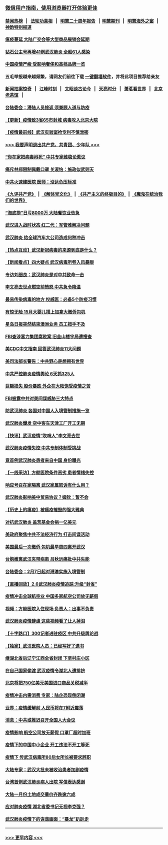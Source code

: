### [微信用户指南，使用浏览器打开体验更佳](https://github.com/gfw-breaker/banned-news1/blob/master/indexes/wechat-guide.md?t=0)
#### [禁闻热榜](热点新闻.md?t=0)  &nbsp;&nbsp;|&nbsp;&nbsp; [法轮功真相](https://github.com/gfw-breaker/truth/blob/master/README.md?t=0) &nbsp;&nbsp;|&nbsp;&nbsp; [明慧二十周年报告](https://github.com/gfw-breaker/mh-reports/blob/master/README.md?t=0) &nbsp;&nbsp;|&nbsp;&nbsp;[明慧期刊](https://github.com/gfw-breaker/mh-qikan) &nbsp;&nbsp;|&nbsp;&nbsp; [明慧海外之窗](https://github.com/gfw-breaker/mh-news/blob/master/README.md?t=0) &nbsp;&nbsp;|&nbsp;&nbsp; [神韵特别报道](https://github.com/gfw-breaker/mh-news/blob/master/shenyun.md?t=0)
#### [瘟疫蔓延 大陆广交会等大型商品展销会延期](../pages/nsc413/n11850521.md?t=02071202) 
#### [钻石公主号再增41例武汉肺炎 全船61人感染](../pages/nsc413/n11850401.md?t=02071202) 
#### [中国疫情严峻 受影响奢侈和高档品牌一览](../pages/nsc413/n11850319.md?t=02071202) 
#### 五毛举报越来越频繁，请网友们前往下载 [一键翻墙软件](https://github.com/gfw-breaker/ssr-accounts)，并将此项目推荐给亲友
#### [新闻拍案惊奇](https://github.com/gfw-breaker/banned-news1/blob/master/pages/link4.md) &nbsp;&nbsp;|&nbsp;&nbsp; [江峰时刻](https://github.com/gfw-breaker/banned-news1/blob/master/pages/link4.md) &nbsp;&nbsp;|&nbsp;&nbsp; [文昭谈古论今](https://github.com/gfw-breaker/banned-news1/blob/master/pages/link4.md) &nbsp;&nbsp;|&nbsp;&nbsp; [天亮时分](https://github.com/gfw-breaker/banned-news1/blob/master/pages/link4.md) &nbsp;&nbsp;|&nbsp;&nbsp; [萧茗看世界](https://github.com/gfw-breaker/banned-news1/blob/master/pages/link4.md) &nbsp;&nbsp;|&nbsp;&nbsp; [北京老茶馆](https://github.com/gfw-breaker/banned-news1/blob/master/pages/link4.md) &nbsp;&nbsp;|&nbsp;&nbsp; 
#### [台陆委会：滞陆人员接返 须兼顾人道与防疫](../pages/nsc413/n11850414.md?t=02071202) 
#### [【更新】疫情致3省65市封城 病毒攻入北京大院](../pages/nsc413/n11801312.md?t=02071202) 
#### [【疫情最前线】武汉实验室抢专利不慎泄密](../pages/nsc413/n11850310.md?t=02071202) 
#### [>>> 我要声明退出共产党、共青团、少年队 <<<](https://github.com/begood0513/goodnews/blob/master/quit/letter.md) 
#### [“你在家把病毒闷死” 中共专家维稳论惹议](../pages/nsc413/n11850048.md?t=02071202) 
#### [痛斥林郑限制佩戴口罩 关淑怡：施政似武则天](../pages/nsc413/n11849645.md?t=02071202) 
#### [中共火速建医院 医师：没达负压标准](../pages/nsc413/n11848938.md?t=02071202) 
#### [《九评共产党》](https://github.com/begood0513/9ping.md/blob/master/README.md) &nbsp;|&nbsp; [《解体党文化》](../../../../jtdwh.md/blob/master/README.md)  &nbsp;|&nbsp; [《共产主义的终极目的》](../../../../gczydzjmd.md/blob/master/README.md) &nbsp;|&nbsp; [《魔鬼在统治我们的世界》](../../../../mgztzwmdsj.md/blob/master/README.md) 
#### [“海底捞”日亏8000万 大陆餐饮业告急](../pages/nsc413/n11850010.md?t=02071202) 
#### [武汉进入战时状态 红二代：军管难解决问题](../pages/nsc413/n11849976.md?t=02071202) 
#### [武汉肺炎 给全球汽车大公司造成何种冲击](../pages/nsc413/n11850056.md?t=02071202) 
#### [【热点互动】武汉新冠病毒的来源到底是什么？](../pages/nsc413/n11849749.md?t=02071202) 
#### [【新闻看点】四大疑点 武汉病毒所卷入风暴眼](../pages/nsc413/n11849608.md?t=02071202) 
#### [专访刘细良：武汉肺炎是对中共致命一击](../pages/nsc413/n11849934.md?t=02071202) 
#### [李文亮去世点燃空前愤怒 中共急令降温](../pages/nsc413/n11849864.md?t=02071202) 
#### [最易传染病毒的地方 权威医：必备5个防疫习惯](../pages/nsc413/n11849662.md?t=02071202) 
#### [有惊无险 15月大婴儿搭上加拿大撤侨包机](../pages/nsc413/n11849698.md?t=02071202) 
#### [星岛日报突然结束澳洲业务 员工措手不及](../pages/nsc413/n11849722.md?t=02071202) 
#### [FBI查涉富力集团腐败案 旧金山楼宇局遭搜查](../pages/nsc413/n11848419.md?t=02071202) 
#### [美CDC中文指南 回答武汉肺炎11大问题](../pages/nsc413/n11849703.md?t=02071202) 
#### [美司法部长警告：中共野心是想拥有世界](../pages/nsc413/n11849769.md?t=02071202) 
#### [中共严控肺炎疫情舆论 6天抓325人](../pages/nsc413/n11849529.md?t=02071202) 
#### [巨额损失 股价暴跌 外企在大陆饱受疫情之苦](../pages/nsc413/n11849651.md?t=02071202) 
#### [FBI披露中共对美间谍威胁三大特点](../pages/nsc413/n11849700.md?t=02071202) 
#### [防武汉肺炎 各国对中国人入境管制措施一览](../pages/nsc413/n11838726.md?t=02071202) 
#### [武汉肺炎爆发 空中客车天津工厂开工无期](../pages/nsc413/n11849634.md?t=02071202) 
#### [【快讯】武汉疫情“吹哨人”李文亮去世](../pages/nsc413/n11849459.md?t=02071202) 
#### [武汉肺炎疫情失控 中共专制体制受挑战](../pages/nsc413/n11849457.md?t=02071202) 
#### [意首例武汉肺炎患者来自中国 身份曝光](../pages/nsc413/n11849454.md?t=02071202) 
#### [【一线采访】方舱医院条件恶劣 患者情绪失控](../pages/nsc413/n11848910.md?t=02071202) 
#### [响应号召在家隔离 武汉家属怒诉有什么用？](../pages/nsc413/n11849412.md?t=02071202) 
#### [武汉肺炎影响美中贸易协议？姆钦：暂不会](../pages/nsc413/n11849497.md?t=02071202) 
#### [【历史上的瘟疫】被瘟疫摧毁的强大雅典](../pages/nsc413/n11849036.md?t=02071202) 
#### [对抗武汉肺炎 盖茨基金会捐一亿美元](../pages/nsc413/n11848953.md?t=02071202) 
#### [美政府聚焦中共不法经济行为 打击间谍活动](../pages/nsc413/n11849322.md?t=02071202) 
#### [美国最后一次撤侨 包机最早周四离开武汉](../pages/nsc413/n11849395.md?t=02071202) 
#### [台胞撤离武汉夹带病患 吕秋远痛批中共失能](../pages/nsc413/n11849153.md?t=02071202) 
#### [台陆委会：2月7日起对港澳实施入境管制](../pages/nsc413/n11848681.md?t=02071202) 
#### [【直播回放】2.6武汉肺炎疫情追踪:升级“封省”](../pages/nsc413/n11848948.md?t=02071202) 
#### [疫情冲击全球航空业 中国多家航空公司放无薪假](../pages/nsc413/n11849188.md?t=02071202) 
#### [视频：方舱医院入住现场 负责人：出事不负责](../pages/nsc413/n11845312.md?t=02071202) 
#### [武汉肺炎疫情肆虐 这些视频看了让人掉泪](../pages/nsc413/n11848904.md?t=02071202) 
#### [【十字路口】300记者进驻疫区 中共升级舆论战](../pages/nsc413/n11847578.md?t=02071202) 
#### [【独家】武汉医院人员：已经写好了遗书](../pages/nsc413/n11848942.md?t=02071202) 
#### [继湖北省后辽宁江西全省封闭 下至村庄小区](../pages/nsc413/n11848814.md?t=02071202) 
#### [在自己国家偷渡 武汉疫情令湖北人遭排挤](../pages/nsc413/n11848737.md?t=02071202) 
#### [北京将把750亿美元美国进口商品关税减半](../pages/nsc413/n11848896.md?t=02071202) 
#### [疫情冲击内需消费 专家：陆企恐现倒闭潮](../pages/nsc413/n11849265.md?t=02071202) 
#### [业界：疫情缓解前 人民币将在7附近震荡](../pages/nsc413/n11848445.md?t=02071202) 
#### [消息：中共或推迟召开全国人大会议](../pages/nsc413/n11848698.md?t=02071202) 
#### [疫情影响 航空公司放无薪假 口罩厂超时加班](../pages/nsc413/n11848173.md?t=02071202) 
#### [疫情下的中国中小企业 开工违法不开工等死](../pages/nsc413/n11848520.md?t=02071202) 
#### [疫情下 传武汉病毒所80后女所长被要求辞职](../pages/nsc413/n11842494.md?t=02071202) 
#### [大陆专家：武汉大批未被收治患者加剧疫情](../pages/nsc413/n11848163.md?t=02071202) 
#### [台湾首例武汉肺炎病人出院 写信表达感谢](../pages/nsc413/n11848408.md?t=02071202) 
#### [大陆一月份土地成交量价齐跌逾六成](../pages/nsc413/n11847770.md?t=02071202) 
#### [应对肺炎疫情 湖北省委书记无视李克强？](../pages/nsc413/n11848018.md?t=02071202) 
#### [武汉肺炎疫情下的诙谐画面：“暴龙”趴趴走](../pages/nsc413/n11848057.md?t=02071202) 

----
#### [ >>> 更早内容 <<< ](../indexes/nsc413-earlier.md)
